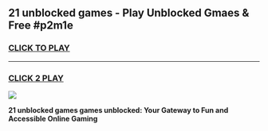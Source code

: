 
## 21 unblocked games - Play Unblocked Gmaes & Free #p2m1e
<h3>
<a href="https://premium.freeplayer.one?title=21_unblocked_games&ref=03M">CLICK TO PLAY</a></h3>
<hr>

<h3>
<a href="https://premium.freeplayer.one?title=21_unblocked_games&ref=03M">CLICK 2 PLAY</a>
  
</h3>

<a href="https://premium.freeplayer.one?title=21_unblocked_games&ref=03M"><img src="https://clearcache.store/games.png"></a>


**21 unblocked games games unblocked: Your Gateway to Fun and Accessible Online Gaming**
